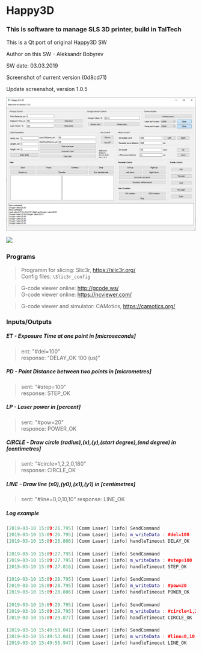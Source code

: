 # Happy3D

### This is software to manage SLS 3D printer, build in TalTech

This is a Qt port of original Happy3D SW

Author on this SW - Aleksandr Bobyrev

SW date: 03.03.2019

Screenshot of current version (0d8cd71) 

Update screenshot, version 1.0.5

![](https://github.com/Anaga/Happy3D-Qt/blob/master/Img/ScrinshotV5.png)

![](C:\Users\aleks\Documents\GitHub\Happy3D-Qt\Img\ScrinshotV1.0.2.png)

### Programs
> Programm for slicing: Slic3r, https://slic3r.org/  
> Config files: `\Slic3r_config`  

> G-code viewer online: http://gcode.ws/  
> G-code viewer online: https://ncviewer.com/  

> G-code viewer and simulator: CAMotics, https://camotics.org/   

### Inputs/Outputs

##### ET - Exposure Time at one point in [microseconds]

> ent: "#del=100"  
> response: "DELAY_OK	100 (us)"    

##### PD - Point Distance between two points in [micrometres]

> sent: "#step=100"  
> response: STEP_OK  

##### LP - Laser power in [percent]

> sent: "#pow=20"  
> responce: POWER_OK  

##### CIRCLE - Draw circle (radius),(x),(y),(start degree),(end degree) in [centimetres]

> sent: "#circle=1,2,2,0,180"  
> response: CIRCLE_OK  

##### LINE - Draw line (x0),(y0),(x1),(y1) in [centimetres]

> sent: "#line=0,0,10,10"
> response: LINE_OK  

##### Log example

```c++
[2019-03-10 15:09:26.795] [Comm Laser] [info] SendCommand
[2019-03-10 15:09:26.795] [Comm Laser] [info] m_writeData : #del=100
[2019-03-10 15:09:26.806] [Comm Laser] [info] handleTimeout DELAY_OK	100 (us)

[2019-03-10 15:09:27.795] [Comm Laser] [info] SendCommand
[2019-03-10 15:09:27.795] [Comm Laser] [info] m_writeData : #step=100
[2019-03-10 15:09:27.816] [Comm Laser] [info] handleTimeout STEP_OK

[2019-03-10 15:09:28.795] [Comm Laser] [info] SendCommand
[2019-03-10 15:09:28.795] [Comm Laser] [info] m_writeData : #pow=20
[2019-03-10 15:09:28.806] [Comm Laser] [info] handleTimeout POWER_OK

[2019-03-10 15:09:29.795] [Comm Laser] [info] SendCommand
[2019-03-10 15:09:29.795] [Comm Laser] [info] m_writeData : #circle=1,2,2,0,180
[2019-03-10 15:09:29.877] [Comm Laser] [info] handleTimeout CIRCLE_OK

[2019-03-10 15:49:53.041] [Comm Laser] [info] SendCommand
[2019-03-10 15:49:53.041] [Comm Laser] [info] m_writeData : #line=0,10,10,0
[2019-03-10 15:49:56.947] [Comm Laser] [info] handleTimeout LINE_OK
```




